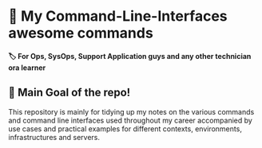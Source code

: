 # 🐚 My Command-Line-Interfaces awesome commands

#### 🏷️ For Ops, SysOps, Support Application guys and any other technician ora learner 

## 🥅 Main Goal of the repo!
This repository is mainly for tidying up my notes on the various commands and command line interfaces used throughout my career accompanied by use cases and practical examples for different contexts, environments, infrastructures and servers.